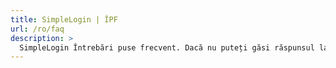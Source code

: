 ```yaml
---
title: SimpleLogin | ÎPF
url: /ro/faq
description: >
  SimpleLogin Întrebări puse frecvent. Dacă nu puteți găsi răspunsul la propria întrebare, contactați hi [at] simplelogin.io sau creați o solicitare pe GitHub.
---
```


